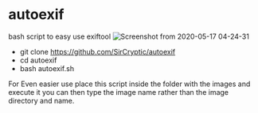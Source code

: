 # autoexif
bash script to easy use exiftool
![Screenshot from 2020-05-17 04-24-31](![Capture](https://user-images.githubusercontent.com/48811414/104401855-f159c600-554c-11eb-9c57-d6e20851bb35.PNG))


- git clone https://github.com/SirCryptic/autoexif
- cd autoexif
- bash autoexif.sh

For Even easier use place this script inside the folder with the images and execute it you can then type the image name rather than the image directory and name.
